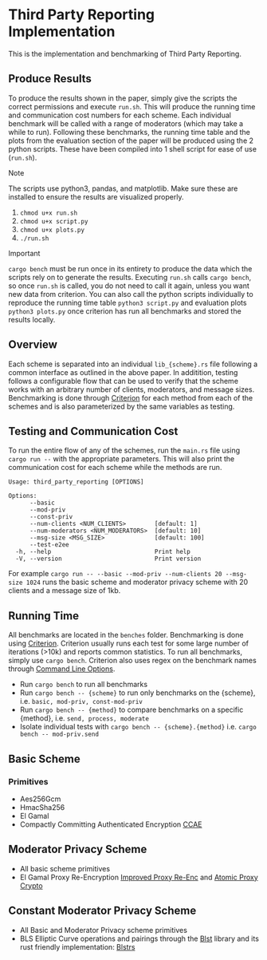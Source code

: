 # Third Party Reporting Implementation
This is the implementation and benchmarking of Third Party Reporting.

## Produce Results
To produce the results shown in the paper, simply give the scripts the correct permissions and execute `run.sh`. This will produce the running time and communication cost numbers for each scheme. Each individual benchmark will be called with a range of moderators (which may take a while to run). Following these benchmarks, the running time table and the plots from the evaluation section of the paper will be produced using the 2 python scripts. These have been compiled into 1 shell script for ease of use (`run.sh`).
> [!NOTE]  
> The scripts use python3, pandas, and matplotlib. Make sure these are installed to ensure the results are visualized properly.

1. `chmod u+x run.sh`
2. `chmod u+x script.py`
3. `chmod u+x plots.py`
4. `./run.sh`

> [!IMPORTANT]
> `cargo bench` must be run once in its entirety to produce the data which the scripts rely on to generate the results. Executing `run.sh` calls `cargo bench`, so once `run.sh` is called, you do not need to call it again, unless you want new data from criterion. You can also call the python scripts individually to reproduce the running time table `python3 script.py` and evaluation plots `python3 plots.py` once criterion has run all benchmarks and stored the results locally.

## Overview
Each scheme is separated into an individual `lib_{scheme}.rs` file following a common interface as outlined in the above paper. In additition, testing follows a configurable flow that can be used to verify that the scheme works with an arbitrary number of clients, moderators, and message sizes. Benchmarking is done through [Criterion](https://github.com/bheisler/criterion.rs) for each method from each of the schemes and is also parameterized by the same variables as testing. 

## Testing and Communication Cost
To run the entire flow of any of the schemes, run the `main.rs` file using `cargo run --` with the appropriate parameters. This will also print the communication cost for each scheme while the methods are run.
```
Usage: third_party_reporting [OPTIONS]

Options:
      --basic
      --mod-priv
      --const-priv
      --num-clients <NUM_CLIENTS>        [default: 1]
      --num-moderators <NUM_MODERATORS>  [default: 10]
      --msg-size <MSG_SIZE>              [default: 100]
      --test-e2ee
  -h, --help                             Print help
  -V, --version                          Print version
```
For example `cargo run -- --basic --mod-priv --num-clients 20 --msg-size 1024` runs the basic scheme and moderator privacy scheme with 20 clients and a message size of 1kb.

## Running Time
All benchmarks are located in the `benches` folder. Benchmarking is done using [Criterion](https://github.com/bheisler/criterion.rs). Criterion usually runs each test for some large number of iterations (>10k) and reports common statistics. To run all benchmarks, simply use `cargo bench`. Criterion also uses regex on the benchmark names through [Command Line Options](https://bheisler.github.io/criterion.rs/book/user_guide/command_line_options.html).
- Run `cargo bench` to run all benchmarks
- Run `cargo bench -- {scheme}` to run only benchmarks on the {scheme}, i.e. `basic, mod-priv, const-mod-priv`
- Run `cargo bench -- {method}` to compare benchmarks on a specific {method}, i.e. `send, process, moderate`
- Isolate individual tests with `cargo bench -- {scheme}.{method}` i.e. `cargo bench -- mod-priv.send`

## Basic Scheme
### Primitives
- Aes256Gcm
- HmacSha256
- El Gamal
- Compactly Committing Authenticated Encryption [CCAE](https://eprint.iacr.org/2022/1670)

## Moderator Privacy Scheme
- All basic scheme primitives
- El Gamal Proxy Re-Encryption [Improved Proxy Re-Enc](https://eprint.iacr.org/2005/028.pdf) and [Atomic Proxy Crypto](https://www.researchgate.net/publication/2581968_Atomic_Proxy_Cryptography)

## Constant Moderator Privacy Scheme
- All Basic and Moderator Privacy scheme primitives
- BLS Elliptic Curve operations and pairings through the [Blst](https://github.com/supranational/blst/tree/165ec77634495175aefd045a48d3469af6950ea4) library and its rust friendly implementation: [Blstrs](https://github.com/filecoin-project/blstrs)
